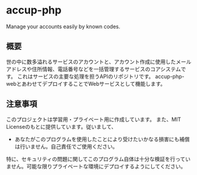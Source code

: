 # accup-php

Manage your accounts easily by known codes.

## 概要

世の中に数多溢れるサービスのアカウントと、アカウント作成に使用したメールアドレスや住所情報、電話番号などを一括管理するサービスのコアシステムです。
これはサービスの主要な処理を担うAPIのリポジトリです。
accup-php-webとあわせてデプロイすることでWebサービスとして機能します。

## 注意事項

このプロジェクトは学習用・プライベート用に作成しています。
また、MIT Licenseのもとに提供しています。従いまして、

- あなたがこのプログラムを使用したことにより受けたいかなる損害にも補償は行いません。自己責任でご使用ください。

特に、セキュリティの問題に関してこのプログラム自体は十分な検証を行っていません。可能な限りプライベートな環境にデプロイするようにしてください。